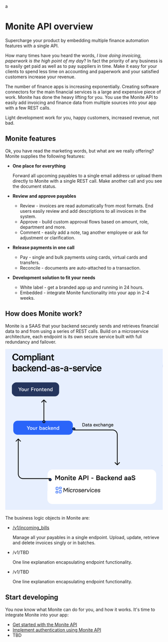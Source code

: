 a
# Monite API overview 

Supercharge your product by embedding multiple finance automation features with a single API. 

How many times have you heard the words, *I love doing invoicing, paperwork is the high point of my day*? In fact the priority of any business is to easily get paid as well as to pay suppliers in time. Make it easy for your clients to spend less time on accounting and paperwork and your satisfied customers increase your revenue.

The number of finance apps is increasing exponentially. Creating software connectors for the main financial services is a large and expensive piece of work. Monite has done the heavy lifting for you. You use the Monite API to easily add invoicing and finance data from multiple sources into your app with a few REST calls. 

Light development work for you, happy customers, increased revenue, not bad. 

## Monite features  

Ok, you have read the marketing words, but what are we really offering? Monite supplies the following features:

- **One place for everything** 

  Forward all upcoming payables to a single email address or upload them directly to Monite with a single REST call. Make another call and you see the document status.

- **Review and approve payables** 
  - Review - invoices are read automatically from most formats. End users easily review and add descriptions to all invoices in the system. 
  - Approve - build custom approval flows based on amount, role, department and more. 
  - Comment - easily add a note, tag another employee or ask for adjustment or clarification.

- **Release payments in one call**
  - Pay - single and bulk payments using cards, virtual cards and transfers. 
  - Reconcile - documents are auto-attached to a transaction.

- **Development solution to fit your needs**
   - White label - get a branded app up and running in 24 hours.
   - Embedded - integrate Monite functionality into your app in 2-4 weeks. 

## How does Monite work?

Monite is a SAAS that your backend securely sends and retrieves financial data to and from using a series of REST calls. Build on a microservice architecture, each endpoint is its own secure service built with full redundancy and failover. 

![](../assets/images/monite-architecture-overview.png)

The business logic objects in Monite are:

- [/v1/incoming_bills](https://monite.stoplight.io/docs/api-docs/b3A6MjU2NTk0MjE-upload-new-bill)

  Manage all your payables in a single endpoint. Upload, update, retrieve and delete invoices singly or in batches. 

- /v1/TBD

  One line explanation encapsulating endpoint functionality.
- /v1/TBD

  One line explanation encapsulating endpoint functionality.

## Start developing

You now know what Monite can do for you, and how it works. It's time to integrate Monite into your app:

* [Get started with the Monite API](b.get-started.md)
* [Implement authentication using Monite API](d.authentication.md)
* TBD
